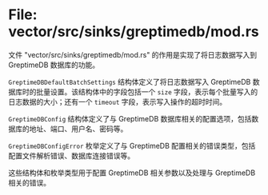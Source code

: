 # File: vector/src/sinks/greptimedb/mod.rs

文件 "vector/src/sinks/greptimedb/mod.rs" 的作用是实现了将日志数据写入到 GreptimeDB 数据库的功能。

`GreptimeDBDefaultBatchSettings` 结构体定义了将日志数据写入 GreptimeDB 数据库时的批量设置。该结构体中的字段包括一个 `size` 字段，表示每个批量写入的日志数据的大小；还有一个 `timeout` 字段，表示写入操作的超时时间。

`GreptimeDBConfig` 结构体定义了与 GreptimeDB 数据库相关的配置选项，包括数据库的地址、端口、用户名、密码等。

`GreptimeDBConfigError` 枚举定义了与 GreptimeDB 配置相关的错误类型，包括配置文件解析错误、数据库连接错误等。

这些结构体和枚举类型用于配置 GreptimeDB 相关参数以及处理与 GreptimeDB 相关的错误。

